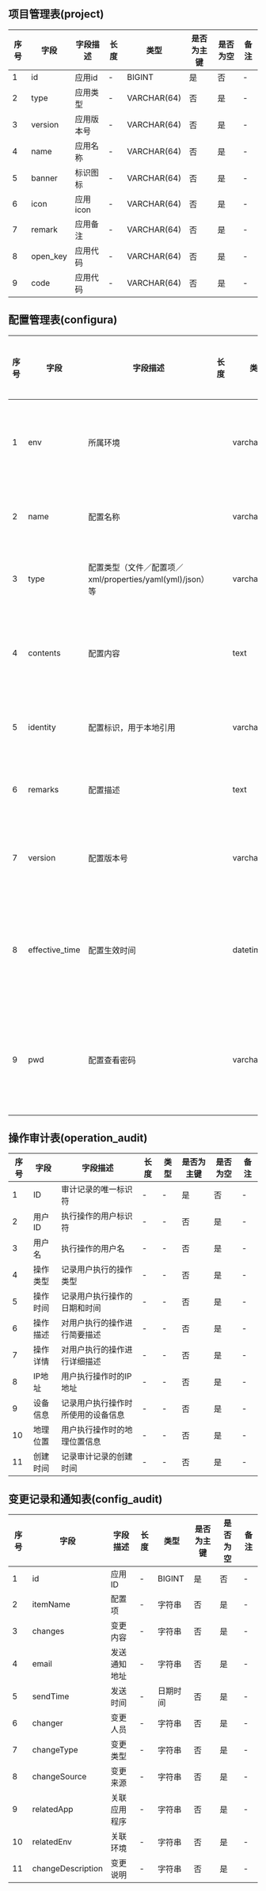 ## 项目管理表(project)

|序号|字段|字段描述|长度|类型|是否为主键|是否为空|备注|
|---|---|-------|---|---|--------|--------|---|
|1|id|应用id|-|BIGINT|是|否|-|
|2|type|应用类型|-|VARCHAR(64)|否|是|-|
|3|version|应用版本号|-|VARCHAR(64)|否|是|-|
|4|name|应用名称|-|VARCHAR(64)|否|是|-|
|5|banner|标识图标|-|VARCHAR(64)|否|是|-|
|6|icon|应用icon|-|VARCHAR(64)|否|是|-|
|7|remark|应用备注|-|VARCHAR(64)|否|是|-|
|8|open_key|应用代码|-|VARCHAR(64)|否|是|-|
|9|code|应用代码|-|VARCHAR(64)|否|是|-|


## 配置管理表(configura)

|序号|字段|字段描述|长度|类型|是否为主键|是否为空|备注|
|---|---|-------|---|---|--------|--------|---|
|1|env|所属环境||varchar(255)|||配置所属的环境|
|2|name|配置名称||varchar(255)|||配置的名称|
|3|type|配置类型（文件／配置项／xml/properties/yaml(yml)/json）等||varchar(255)|||配置的类型|
|4|contents|配置内容||text|||配置的具体内容|
|5|identity|配置标识，用于本地引用||varchar(255)|||配置的标识|
|6|remarks|配置描述||text|||配置的描述|
|7|version|配置版本号||varchar(255)|||配置的版本号|
|8|effective_time|配置生效时间||datetime|||配置开始生效的时间|
|9|pwd|配置查看密码||varchar(255)|||用于查看配置的密码|
 
 
## 操作审计表(operation_audit)

| 序号 | 字段 | 字段描述 | 长度 | 类型 | 是否为主键 | 是否为空 | 备注 |
| --- | --- | ------- | --- | --- | -------- | -------- | --- |
| 1 | ID | 审计记录的唯一标识符 | - | - | 是 | 否 | - |
| 2 | 用户ID | 执行操作的用户标识符 | - | - | 否 | 是 | - |
| 3 | 用户名 | 执行操作的用户名 | - | - | 否 | 是 | - |
| 4 | 操作类型 | 记录用户执行的操作类型 | - | - | 否 | 是 | - |
| 5 | 操作时间 | 记录用户执行操作的日期和时间 | - | - | 否 | 是 | - |
| 6 | 操作描述 | 对用户执行的操作进行简要描述 | - | - | 否 | 是 | - |
| 7 | 操作详情 | 对用户执行的操作进行详细描述 | - | - | 否 | 是 | - |
| 8 | IP地址 | 用户执行操作时的IP地址 | - | - | 否 | 是 | - |
| 9 | 设备信息 | 记录用户执行操作时所使用的设备信息 | - | - | 否 | 是 | - |
| 10 | 地理位置 | 用户执行操作时的地理位置信息 | - | - | 否 | 是 | - |
| 11 | 创建时间 | 记录审计记录的创建时间 | - | - | 否 | 是 | - |



## 变更记录和通知表(config_audit)

| 序号 | 字段     | 字段描述   | 长度 | 类型     | 是否为主键 | 是否为空 | 备注 |
| ---- | -------- | ---------- | ---- | -------- | ---------- | -------- | ---- |
| 1    | id       | 应用ID     | -    | BIGINT   | 是         | 否       | -    |
| 2    | itemName | 配置项     | -    | 字符串   | 否         | 是       | -    |
| 3    | changes  | 变更内容   | -    | 字符串   | 否         | 是       | -    |
| 4    | email    | 发送通知地址 | -    | 字符串   | 否         | 是       | -    |
| 5    | sendTime | 发送时间   | -    | 日期时间 | 否         | 是       | -    |
| 6    | changer  | 变更人员   | -    | 字符串   | 否         | 是       | -    |
| 7    | changeType | 变更类型  | -    | 字符串   | 否         | 是       | -    |
| 8    | changeSource | 变更来源 | -    | 字符串   | 否         | 是       | -    |
| 9    | relatedApp | 关联应用程序 | -  | 字符串   | 否         | 是       | -    |
| 10   | relatedEnv | 关联环境   | -    | 字符串   | 否         | 是       | -    |
| 11   | changeDescription | 变更说明 | - | 字符串 | 否         | 是       | -    |

 